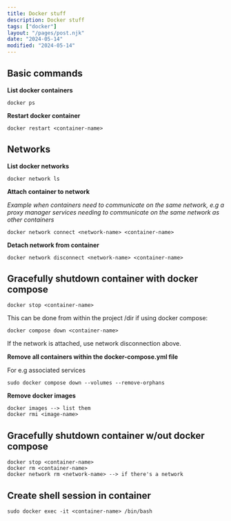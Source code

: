 ```yaml
---
title: Docker stuff
description: Docker stuff 
tags: ["docker"]
layout: "/pages/post.njk"
date: "2024-05-14"
modified: "2024-05-14"
---
```


## Basic commands

**List docker containers**

```console
docker ps
```

**Restart docker container**

```console
docker restart <container-name>
```

## Networks
**List docker networks**

```console
docker network ls
```

**Attach container to network**

*Example when containers need to communicate on the same network, e.g a proxy manager services needing to communicate on the same network as other containers*

```console
docker network connect <network-name> <container-name>
```

**Detach network from container**

```console
docker network disconnect <network-name> <container-name>
```

## Gracefully shutdown container with docker compose

```console
docker stop <container-name>
```

This can be done from within the project /dir if using docker compose:

```console
docker compose down <container-name>
```

If the network is attached, use network disconnection above.

**Remove all containers within the docker-compose.yml file**

For e.g associated services

```console
sudo docker compose down --volumes --remove-orphans
```

**Remove docker images**

```console
docker images --> list them
docker rmi <image-name>
```

## Gracefully shutdown container w/out docker compose

```console
docker stop <container-name>
docker rm <container-name>
docker network rm <network-name> --> if there's a network
```

## Create shell session in container

```console
sudo docker exec -it <container-name> /bin/bash
```

